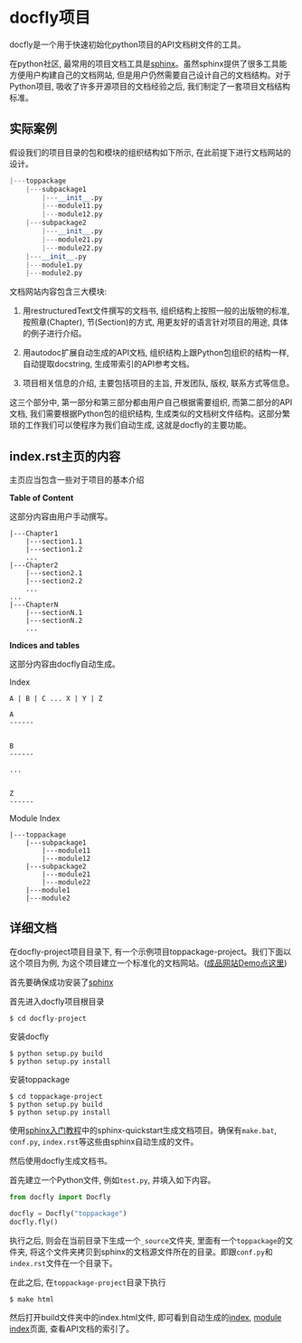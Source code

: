 # docfly项目

docfly是一个用于快速初始化python项目的API文档树文件的工具。

在python社区, 最常用的项目文档工具是[sphinx](http://sphinx-doc.org/)。虽然sphinx提供了很多工具能方便用户构建自己的文档网站, 但是用户仍然需要自己设计自己的文档结构。对于Python项目, 吸收了许多开源项目的文档经验之后, 我们制定了一套项目文档结构标准。


## 实际案例

假设我们的项目目录的包和模块的组织结构如下所示, 在此前提下进行文档网站的设计。

```Python
|---toppackage
	|---subpackage1
		|---__init__.py
		|---module11.py
		|---module12.py
	|---subpackage2
		|---__init__.py
		|---module21.py
		|---module22.py
	|---__init__.py
	|---module1.py
	|---module2.py
```

文档网站内容包含三大模块:

1. 用restructuredText文件撰写的文档书, 组织结构上按照一般的出版物的标准, 按照章(Chapter), 节(Section)的方式, 用更友好的语言针对项目的用途, 具体的例子进行介绍。

2. 用autodoc扩展自动生成的API文档, 组织结构上跟Python包组织的结构一样, 自动提取docstring, 生成带索引的API参考文档。

3. 项目相关信息的介绍, 主要包括项目的主旨, 开发团队, 版权, 联系方式等信息。

这三个部分中, 第一部分和第三部分都由用户自己根据需要组织, 而第二部分的API文档, 我们需要根据Python包的组织结构, 生成类似的文档树文件结构。这部分繁琐的工作我们可以使程序为我们自动生成, 这就是docfly的主要功能。


## index.rst主页的内容

主页应当包含一些对于项目的基本介绍

**Table of Content**

这部分内容由用户手动撰写。

```
|---Chapter1
	|---section1.1
	|---section1.2
	...
|---Chapter2
	|---section2.1
	|---section2.2
	...
...
|---ChapterN
	|---sectionN.1
	|---sectionN.2
	...
```

**Indices and tables**

这部分内容由docfly自动生成。

Index

```
A | B | C ... X | Y | Z

A
------


B
------

...


Z
------
```

Module Index

```
|---toppackage
	|---subpackage1
		|---module11
		|---module12
	|---subpackage2
		|---module21
		|---module22
	|---module1
	|---module2
```

## 详细文档

在docfly-project项目目录下, 有一个示例项目toppackage-project。我们下面以这个项目为例, 为这个项目建立一个标准化的文档网站。([成品网站Demo点这里](http://toppackage-project.readthedocs.org/en/latest/index.html))

首先要确保成功安装了[sphinx](http://sphinx-doc.org/latest/install.html)

首先进入docfly项目根目录

```console
$ cd docfly-project
```

安装docfly

```console
$ python setup.py build
$ python setup.py install
```

安装toppackage

```console
$ cd toppackage-project
$ python setup.py build
$ python setup.py install
```

使用[sphinx入门教程](http://sphinx-doc.org/tutorial.html)中的sphinx-quickstart生成文档项目。确保有`make.bat`, `conf.py`, `index.rst`等这些由sphinx自动生成的文件。

然后使用docfly生成文档书。

首先建立一个Python文件, 例如`test.py`, 并填入如下内容。

```python
from docfly import Docfly

docfly = Docfly("toppackage")
docfly.fly()
```

执行之后, 则会在当前目录下生成一个`_source`文件夹, 里面有一个`toppackage`的文件夹, 将这个文件夹拷贝到sphinx的文档源文件所在的目录。即跟`conf.py`和`index.rst`文件在一个目录下。

在此之后, 在`toppackage-project`目录下执行

```console
$ make html
```

然后打开build文件夹中的index.html文件, 即可看到自动生成的[index](http://toppackage-project.readthedocs.org/en/latest/genindex.html), [module index](http://toppackage-project.readthedocs.org/en/latest/py-modindex.html)页面, 查看API文档的索引了。
